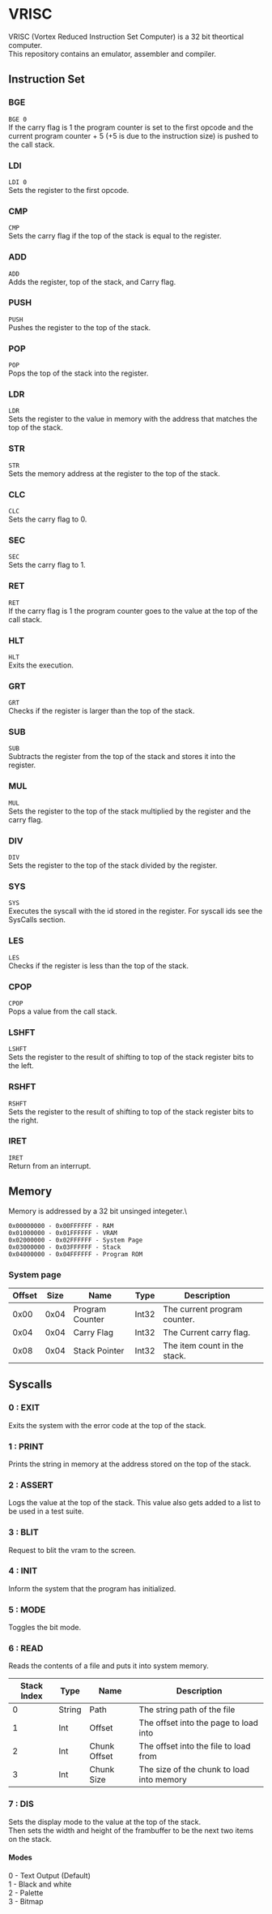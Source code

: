 # VRISC
VRISC (Vortex Reduced Instruction Set Computer) is a 32 bit theortical computer.\
This repository contains an emulator, assembler and compiler.

## Instruction Set
### BGE
`BGE 0`\
If the carry flag is 1 the program counter is set to the first opcode and the current program counter + 5 (+5 is due to the instruction size) is pushed to the call stack.

### LDI
`LDI 0`\
Sets the register to the first opcode.

### CMP
`CMP`\
Sets the carry flag if the top of the stack is equal to the register.

### ADD
`ADD`\
Adds the register, top of the stack, and Carry flag.

### PUSH
`PUSH`\
Pushes the register to the top of the stack.

### POP
`POP`\
Pops the top of the stack into the register.

### LDR
`LDR`\
Sets the register to the value in memory with the address that matches the top of the stack.

### STR
`STR`\
Sets the memory address at the register to the top of the stack.

### CLC
`CLC`\
Sets the carry flag to 0.

### SEC
`SEC`\
Sets the carry flag to 1.

### RET
`RET`\
If the carry flag is 1 the program counter goes to the value at the top of the call stack.

### HLT
`HLT`\
Exits the execution.

### GRT
`GRT`\
Checks if the register is larger than the top of the stack.

### SUB
`SUB`\
Subtracts the register from the top of the stack and stores it into the register.

### MUL
`MUL`\
Sets the register to the top of the stack multiplied by the register and the carry flag.

### DIV
`DIV`\
Sets the register to the top of the stack divided by the register.

### SYS
`SYS`\
Executes the syscall with the id stored in the register. For syscall ids see the SysCalls section.

### LES
`LES`\
Checks if the register is less than the top of the stack.

### CPOP
`CPOP`\
Pops a value from the call stack.

### LSHFT
`LSHFT`\
Sets the register to the result of shifting to top of the stack register bits to the left.

### RSHFT
`RSHFT`\
Sets the register to the result of shifting to top of the stack register bits to the right.

### IRET
`IRET`\
Return from an interrupt.

## Memory
Memory is addressed by a 32 bit unsinged integeter.\
```
0x00000000 - 0x00FFFFFF - RAM
0x01000000 - 0x01FFFFFF - VRAM
0x02000000 - 0x02FFFFFF - System Page
0x03000000 - 0x03FFFFFF - Stack
0x04000000 - 0x04FFFFFF - Program ROM
```

### System page

| Offset | Size | Name            | Type  | Description                  |     |
| ------ | ---- | --------------- | ----- | ---------------------------- | --- |
| 0x00   | 0x04 | Program Counter | Int32 | The current program counter. |     |
| 0x04   | 0x04 | Carry Flag      | Int32 | The Current carry flag.      |     |
| 0x08   | 0x04 | Stack Pointer   | Int32 | The item count in the stack. |     |


## Syscalls

### 0 : EXIT
Exits the system with the error code at the top of the stack.

### 1 : PRINT
Prints the string in memory at the address stored on the top of the stack.

### 2 : ASSERT
Logs the value at the top of the stack. This value also gets added to a list to be used in a test suite.

### 3 : BLIT
Request to blit the vram to the screen.

### 4 : INIT
Inform the system that the program has initialized.

### 5 : MODE
Toggles the bit mode.

### 6 : READ
Reads the contents of a file and puts it into system memory.

| Stack Index | Type   | Name         | Description                               |
|-------------| ------ | ------------ | ----------------------------------------- |
| 0           | String | Path         | The string path of the file               |
| 1           | Int    | Offset       | The offset into the page to load into     |
| 2           | Int    | Chunk Offset | The offset into the file to load from     |
| 3           | Int    | Chunk Size   | The size of the chunk to load into memory |

### 7 : DIS
Sets the display mode to the value at the top of the stack.\
Then sets the width and height of the frambuffer to be the next two items on the stack.

#### Modes
0 - Text Output (Default)\
1 - Black and white\
2 - Palette\
3 - Bitmap
